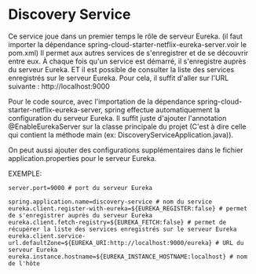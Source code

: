 # Discovery Service

Ce service joue dans un premier temps le rôle de serveur Eureka.
(il faut importer la dépendance spring-cloud-starter-netflix-eureka-server.voir le pom.xml)
Il permet aux autres services de s'enregistrer et de se découvrir entre eux.
À chaque fois qu'un service est démarré, il s'enregistre auprès du serveur Eureka.
ET il est possible de consulter la liste des services enregistrés sur le serveur Eureka.
Pour cela, il suffit d'aller sur l'URL suivante : http://localhost:9000


Pour le code source, avec l'importation de la dépendance spring-cloud-starter-netflix-eureka-server,
spring effectue automatiquement la configuration du serveur Eureka.
Il suffit juste d'ajouter l'annotation @EnableEurekaServer sur la classe principale du projet
(C'est à dire celle qui contient la méthode main (ex: DiscoveryServiceApplication.java)).

On peut aussi ajouter des configurations supplémentaires dans le fichier application.properties
pour le serveur Eureka.

EXEMPLE:
```
server.port=9000 # port du serveur Eureka

spring.application.name=discovery-service # nom du service
eureka.client.register-with-eureka=${EUREKA_REGISTER:false} # permet de s'enregistrer auprès du serveur Eureka
eureka.client.fetch-registry=${EUREKA_FETCH:false} # permet de récupérer la liste des services enregistrés sur le serveur Eureka
eureka.client.service-url.defaultZone=${EUREKA_URI:http://localhost:9000/eureka} # URL du serveur Eureka
eureka.instance.hostname=${EUREKA_INSTANCE_HOSTNAME:localhost} # nom de l'hôte
```
